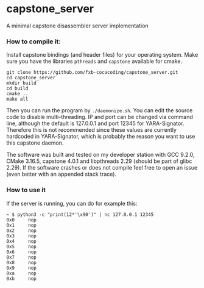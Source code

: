 # capstone_server
A minimal capstone disassembler server implementation

### How to compile it:

Install capstone bindings (and header files) for your operating system.
Make sure you have the libraries `pthreads` and `capstone` available for cmake.

```
git clone https://github.com/fxb-cocacoding/capstone_server.git
cd capstone_server
mkdir build
cd build
cmake ..
make all
```

Then you can run the program by `./daemonize.sh`. You can edit the source code to disable multi-threading. IP and port can be changed via command line, although the default is 127.0.0.1 and port 12345 for YARA-Signator. Therefore this is not recommended since these values are currently hardcoded in YARA-Signator, which is probably the reason you want to use this capstone daemon.

The software was built and tested on my developer station with GCC 9.2.0, CMake 3.16.5, capstone 4.0.1 and libpthreads 2.29 (should be part of glibc 2.29). If the software crashes or does not compile feel free to open an issue (even better with an appended stack trace).

### How to use it

If the server is running, you can do for example this:

```
~ $ python3 -c "print(12*'\x90')" | nc 127.0.0.1 12345
0x0     nop
0x1     nop
0x2     nop
0x3     nop
0x4     nop
0x5     nop
0x6     nop
0x7     nop
0x8     nop
0x9     nop
0xa     nop
0xb     nop
```
